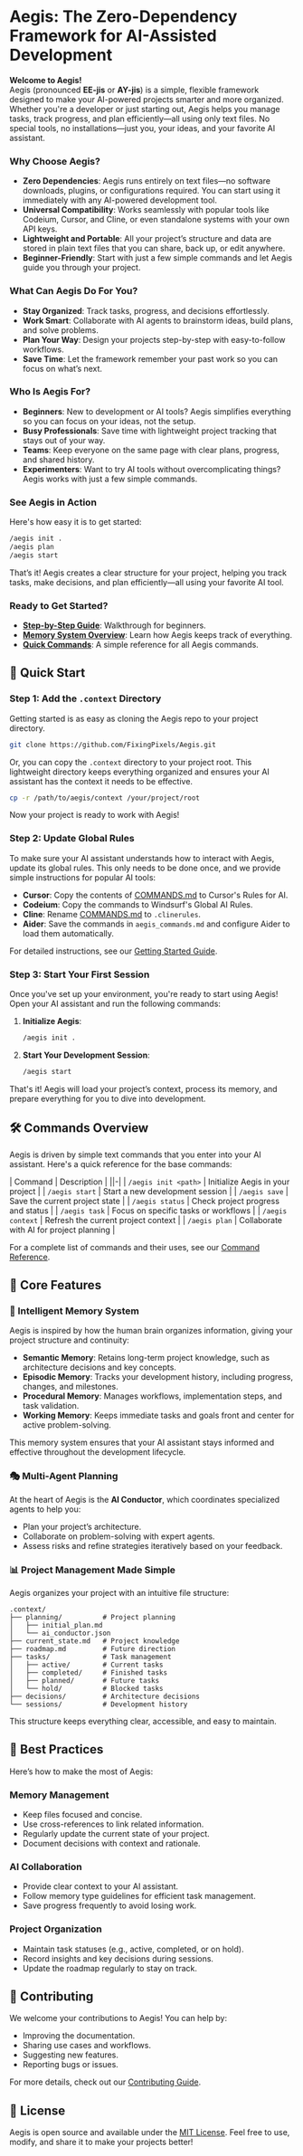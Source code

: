 # Aegis: The Zero-Dependency Framework for AI-Assisted Development

**Welcome to Aegis!**  
Aegis (pronounced **EE-jis** or **AY-jis**) is a simple, flexible framework designed to make your AI-powered projects smarter and more organized. Whether you're a developer or just starting out, Aegis helps you manage tasks, track progress, and plan efficiently—all using only text files. No special tools, no installations—just you, your ideas, and your favorite AI assistant.

### Why Choose Aegis?

- **Zero Dependencies**: Aegis runs entirely on text files—no software downloads, plugins, or configurations required. You can start using it immediately with any AI-powered development tool.  
- **Universal Compatibility**: Works seamlessly with popular tools like Codeium, Cursor, and Cline, or even standalone systems with your own API keys.  
- **Lightweight and Portable**: All your project’s structure and data are stored in plain text files that you can share, back up, or edit anywhere.  
- **Beginner-Friendly**: Start with just a few simple commands and let Aegis guide you through your project.  

### What Can Aegis Do For You?

- **Stay Organized**: Track tasks, progress, and decisions effortlessly.  
- **Work Smart**: Collaborate with AI agents to brainstorm ideas, build plans, and solve problems.  
- **Plan Your Way**: Design your projects step-by-step with easy-to-follow workflows.  
- **Save Time**: Let the framework remember your past work so you can focus on what’s next.  

### Who Is Aegis For?

- **Beginners**: New to development or AI tools? Aegis simplifies everything so you can focus on your ideas, not the setup.  
- **Busy Professionals**: Save time with lightweight project tracking that stays out of your way.  
- **Teams**: Keep everyone on the same page with clear plans, progress, and shared history.  
- **Experimenters**: Want to try AI tools without overcomplicating things? Aegis works with just a few simple commands.  

### See Aegis in Action

Here's how easy it is to get started:  
```bash
/aegis init .
/aegis plan
/aegis start
```
That’s it! Aegis creates a clear structure for your project, helping you track tasks, make decisions, and plan efficiently—all using your favorite AI tool.  

### Ready to Get Started?

- **[Step-by-Step Guide](./docs/getting_started.md)**: Walkthrough for beginners.  
- **[Memory System Overview](./docs/memory_system.md)**: Learn how Aegis keeps track of everything.  
- **[Quick Commands](./docs/commands.md)**: A simple reference for all Aegis commands.

## 🚀 Quick Start

### Step 1: Add the `.context` Directory

Getting started is as easy as cloning the Aegis repo to your project directory.  

```bash
git clone https://github.com/FixingPixels/Aegis.git
```

Or, you can copy the `.context` directory to your project root. This lightweight directory keeps everything organized and ensures your AI assistant has the context it needs to be effective.  

```bash
cp -r /path/to/aegis/context /your/project/root
```

Now your project is ready to work with Aegis!

### Step 2: Update Global Rules

To make sure your AI assistant understands how to interact with Aegis, update its global rules. This only needs to be done once, and we provide simple instructions for popular AI tools:

- **Cursor**: Copy the contents of [COMMANDS.md](COMMANDS.md) to Cursor's Rules for AI.  
- **Codeium**: Copy the commands to Windsurf's Global AI Rules.  
- **Cline**: Rename [COMMANDS.md](COMMANDS.md) to `.clinerules`.  
- **Aider**: Save the commands in `aegis_commands.md` and configure Aider to load them automatically.  

For detailed instructions, see our [Getting Started Guide](./docs/getting_started.md).

### Step 3: Start Your First Session

Once you've set up your environment, you're ready to start using Aegis! Open your AI assistant and run the following commands:

1. **Initialize Aegis**:
   ```bash
   /aegis init .
   ```
2. **Start Your Development Session**:
   ```bash
   /aegis start
   ```

That's it! Aegis will load your project’s context, process its memory, and prepare everything for you to dive into development.

## 🛠️ Commands Overview

Aegis is driven by simple text commands that you enter into your AI assistant. Here's a quick reference for the base commands:

| Command             | Description                            |
||-|
| `/aegis init <path>` | Initialize Aegis in your project       |
| `/aegis start`      | Start a new development session        |
| `/aegis save`       | Save the current project state         |
| `/aegis status`     | Check project progress and status      |
| `/aegis task`       | Focus on specific tasks or workflows   |
| `/aegis context`    | Refresh the current project context    |
| `/aegis plan`       | Collaborate with AI for project planning |

For a complete list of commands and their uses, see our [Command Reference](./docs/commands.md).

## 🎯 Core Features

### 🧠 Intelligent Memory System

Aegis is inspired by how the human brain organizes information, giving your project structure and continuity:  

- **Semantic Memory**: Retains long-term project knowledge, such as architecture decisions and key concepts.  
- **Episodic Memory**: Tracks your development history, including progress, changes, and milestones.  
- **Procedural Memory**: Manages workflows, implementation steps, and task validation.  
- **Working Memory**: Keeps immediate tasks and goals front and center for active problem-solving.  

This memory system ensures that your AI assistant stays informed and effective throughout the development lifecycle.

### 🎭 Multi-Agent Planning

At the heart of Aegis is the **AI Conductor**, which coordinates specialized agents to help you:

- Plan your project’s architecture.
- Collaborate on problem-solving with expert agents.
- Assess risks and refine strategies iteratively based on your feedback.

### 📊 Project Management Made Simple

Aegis organizes your project with an intuitive file structure:

```
.context/
├── planning/          # Project planning
│   ├── initial_plan.md
│   └── ai_conductor.json
├── current_state.md   # Project knowledge
├── roadmap.md         # Future direction
├── tasks/             # Task management
│   ├── active/        # Current tasks
│   ├── completed/     # Finished tasks
│   ├── planned/       # Future tasks
│   └── hold/          # Blocked tasks
├── decisions/         # Architecture decisions
└── sessions/          # Development history
```

This structure keeps everything clear, accessible, and easy to maintain.

## 🌟 Best Practices

Here’s how to make the most of Aegis:

### Memory Management
- Keep files focused and concise.  
- Use cross-references to link related information.  
- Regularly update the current state of your project.  
- Document decisions with context and rationale.

### AI Collaboration
- Provide clear context to your AI assistant.  
- Follow memory type guidelines for efficient task management.  
- Save progress frequently to avoid losing work.

### Project Organization
- Maintain task statuses (e.g., active, completed, or on hold).  
- Record insights and key decisions during sessions.  
- Update the roadmap regularly to stay on track.

## 🤝 Contributing

We welcome your contributions to Aegis! You can help by:

- Improving the documentation.  
- Sharing use cases and workflows.  
- Suggesting new features.  
- Reporting bugs or issues.

For more details, check out our [Contributing Guide](./CONTRIBUTING.md).

## 📝 License

Aegis is open source and available under the [MIT License](./LICENSE). Feel free to use, modify, and share it to make your projects better!